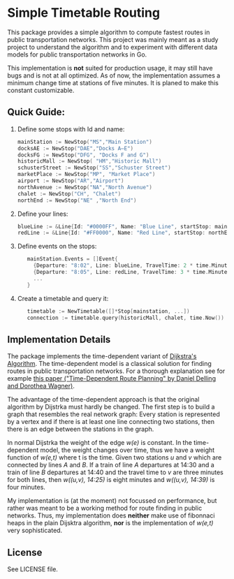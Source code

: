 Simple Timetable Routing
===

This package provides a simple algorithm to compute
fastest routes in public transportation networks. This project
was mainly meant as a study project to understand
the algorithm and to experiment with different data models
for public transportation networks in Go.

This implementation is **not** suited for production
usage, it may still have bugs and is not at all optimized. As of now,
the implementation assumes a minimum change time at stations of five minutes.
It is planed to make this constant customizable.

Quick Guide:
---
1. Define some stops with Id and name:
    ```go
    mainStation := NewStop("MS","Main Station")
    docksAE := NewStop("DAE","Docks A–E")
    docksFG := NewStop("DFG", "Docks F and G")
    historicMall := NewStop( "HM","Historic Mall")
    schusterStreet := NewStop("SS","Schuster Street")
    marketPlace := NewStop("MP", "Market Place")
    airport := NewStop("AR","Airport")
    northAvenue := NewStop("NA","North Avenue")
    chalet := NewStop("CH", "Chalet")
    northEnd := NewStop("NE" ,"North End")
    ```
2. Define your lines:
    ```go
    blueLine := &Line{Id: "#0000FF", Name: "Blue Line", startStop: mainStation}
    redLine := &Line{Id: "#FF0000", Name: "Red Line", startStop: northEnd}
    ```
3. Define events on the stops:
    ```go
       mainStation.Events = []Event{
         {Departure: "8:02", Line: blueLine, TravelTime: 2 * time.Minute, NextStop: northAvenue, LineSegment: blueLine.Segments[2]},
         {Departure: "8:05", Line: redLine, TravelTime: 3 * time.Minute, NextStop: historicMall, LineSegment: redLine.Segments[0]}
         ...
       }   
    ```
4. Create a timetable and query it:
    ```go
       timetable := NewTimetable([]*Stop[mainstation, ...])
       connection := timetable.query(historicMall, chalet, time.Now())
    ```
   
Implementation Details
---

The package implements the time-dependent variant of [Dijkstra's Algorithm](https://en.wikipedia.org/wiki/Dijkstra%27s_algorithm).
The time-dependent model is a classical solution for finding routes in public transportation networks.
For a thorough explanation see for example [this paper ("Time-Dependent Route Planning" by Daniel Delling and Dorothea Wagner)](https://i11www.iti.kit.edu/extra/publications/dw-tdrp-09.pdf).

The advantage of the time-dependent approach is that the original algorithm by Dijstrka must hardly be changed.
The first step is to build a graph that resembles the real network graph: Every station is represented by a vertex and
if there is at least one line connecting two stations, then there is an edge between the stations in the graph.

In normal Dijstrka the weight of the edge *w(e)* is constant. In the time-dependent model, the weight
changes over time, thus we have a weight function of *w(e,t)* where t is the time. Given two stations
*u* and *v* which are connected by lines *A* and *B*. If a train of line *A* departures at 14:30 and a train of line *B*
departures at 14:40 and the travel time to *v* are three minutes for both lines, then
*w((u,v), 14:25)* is eight minutes and *w((u,v), 14:39)* is four minutes.

My implementation is (at the moment) not focussed on performance, but rather was meant to be a
working method for route finding in public networks. Thus, my implementation does **neither** make use
of fibonnaci heaps in the plain Dijsktra algorithm, **nor** is the implementation of *w(e,t)* very
sophisticated. 

License
---
See LICENSE file.
